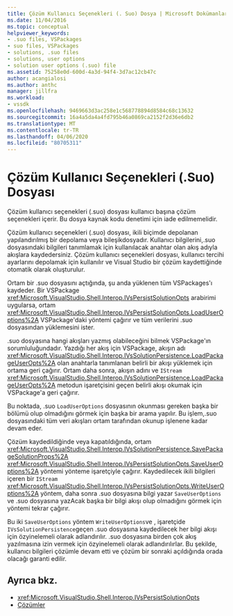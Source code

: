 ```yaml
---
title: Çözüm Kullanıcı Seçenekleri (. Suo) Dosya | Microsoft Dokümanlar
ms.date: 11/04/2016
ms.topic: conceptual
helpviewer_keywords:
- .suo files, VSPackages
- suo files, VSPackages
- solutions, .suo files
- solutions, user options
- solution user options (.suo) file
ms.assetid: 75258e0d-600d-4a3d-94f4-3d7ac12cb47c
author: acangialosi
ms.author: anthc
manager: jillfra
ms.workload:
- vssdk
ms.openlocfilehash: 9469663d3ac258e1c568778894d8584c68c13632
ms.sourcegitcommit: 16a4a5da4a4fd795b46a0869ca2152f2d36e6db2
ms.translationtype: MT
ms.contentlocale: tr-TR
ms.lasthandoff: 04/06/2020
ms.locfileid: "80705311"
---
```

# <a name="solution-user-options-suo-file"></a>Çözüm Kullanıcı Seçenekleri (.Suo) Dosyası
Çözüm kullanıcı seçenekleri (.suo) dosyası kullanıcı başına çözüm seçenekleri içerir. Bu dosya kaynak kodu denetimi için iade edilmemelidir.

 Çözüm kullanıcı seçenekleri (.suo) dosyası, ikili biçimde depolanan yapılandırılmış bir depolama veya bileşikdosyadır. Kullanıcı bilgilerini,.suo dosyasındaki bilgileri tanımlamak için kullanılacak anahtar olan akış adıyla akışlara kaydedersiniz. Çözüm kullanıcı seçenekleri dosyası, kullanıcı tercihi ayarlarını depolamak için kullanılır ve Visual Studio bir çözüm kaydettiğinde otomatik olarak oluşturulur.

 Ortam bir .suo dosyasını açtığında, şu anda yüklenen tüm VSPackages'ı kaydeder. Bir VSPackage <xref:Microsoft.VisualStudio.Shell.Interop.IVsPersistSolutionOpts> arabirimi uygularsa, ortam <xref:Microsoft.VisualStudio.Shell.Interop.IVsPersistSolutionOpts.LoadUserOptions%2A> VSPackage'daki yöntemi çağırır ve tüm verilerini .suo dosyasından yüklemesini ister.

 .suo dosyasına hangi akışları yazmış olabileceğini bilmek VSPackage'ın sorumluluğundadır. Yazdığı her akış için VSPackage, akışın adı <xref:Microsoft.VisualStudio.Shell.Interop.IVsSolutionPersistence.LoadPackageUserOpts%2A> olan anahtarla tanımlanan belirli bir akışı yüklemek için ortama geri çağırır. Ortam daha sonra, akışın adını ve `IStream` <xref:Microsoft.VisualStudio.Shell.Interop.IVsSolutionPersistence.LoadPackageUserOpts%2A> metodun işaretçisini geçen belirli akışı okumak için VSPackage'a geri çağırır.

 Bu noktada, .suo `LoadUserOptions` dosyasının okunması gereken başka bir bölümü olup olmadığını görmek için başka bir arama yapılır. Bu işlem,.suo dosyasındaki tüm veri akışları ortam tarafından okunup işlenene kadar devam eder.

 Çözüm kaydedildiğinde veya kapatıldığında, ortam <xref:Microsoft.VisualStudio.Shell.Interop.IVsSolutionPersistence.SavePackageSolutionProps%2A> <xref:Microsoft.VisualStudio.Shell.Interop.IVsPersistSolutionOpts.SaveUserOptions%2A> yöntemi yönteme işaretçiyle çağırır. Kaydedilecek ikili bilgileri içeren bir `IStream` <xref:Microsoft.VisualStudio.Shell.Interop.IVsPersistSolutionOpts.WriteUserOptions%2A> yöntem, daha sonra .suo dosyasına bilgi yazar `SaveUserOptions` ve .suo dosyasına yazAcak başka bir bilgi akışı olup olmadığını görmek için yöntemi tekrar çağırır.

 Bu iki `SaveUserOptions` yöntem `WriteUserOptions`ve , işaretçide `IVsSolutionPersistence`geçen .suo dosyasına kaydedilecek her bilgi akışı için özyinelemeli olarak adlandırılır. .suo dosyasına birden çok akış yazılmasına izin vermek için özyinelemeli olarak adlandırılırlar. Bu şekilde, kullanıcı bilgileri çözümle devam etti ve çözüm bir sonraki açıldığında orada olacağı garanti edilir.

## <a name="see-also"></a>Ayrıca bkz.
- <xref:Microsoft.VisualStudio.Shell.Interop.IVsPersistSolutionOpts>
- [Çözümler](../../extensibility/internals/solutions-overview.md)
